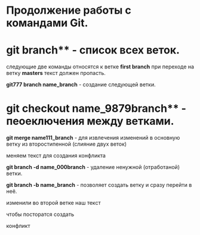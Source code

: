 # Продолжение работы с командами Git.

# git branch** - список всех веток.

следующие две команды относятся к ветке **first branch** при переходе на ветку **masters** текст должен пропасть. 

**git777 branch name_branch** - создание следующей ветки.

# git checkout name_9879branch** - пеоеключения между ветками.

**git merge name111_branch** - для извлечения изменений в основную ветку из второстипенной (слияние двух веток)

меняем текст для создания конфликта


**git branch -d name_000branch** - удаление ненужной (отработаной) ветки.

**git branch -b name_branch** - позволяет создать ветку и сразу перейти в неё.

изменили во второй ветке наш текст 

чтобы посторатся создать 

конфликт



